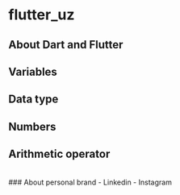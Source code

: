 # flutter_uz

## About Dart and Flutter
## Variables
## Data type
## Numbers
## Arithmetic operator

</br>
### About personal brand
- Linkedin
- Instagram
